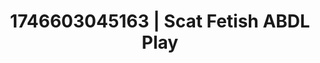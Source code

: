 ---
categories:
- Tasteful nudity
- Emotion-driven NSFW
- AI-generated
- Sapphic desires
- Non-binary beauty
- Slow undress
- ASMR
- Cosplay
image: /assets/images/1746603045163.jpg
layout: post
seo:
  description: Featured content with high-quality ABDL Play, Scat Fetish. HD images
    available.
  keywords: ABDL Play, Scat Fetish
  og_image: /assets/images/1746603045163.jpg
  schema_type: VisualArtwork
tags:
- ABDL Play
- Scat Fetish
- '#1746603045163'
title: 1746603045163 | Scat Fetish ABDL Play
---
